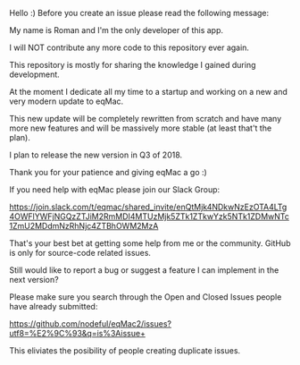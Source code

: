 Hello :) Before you create an issue please read the following message:

My name is Roman and I'm the only developer of this app.

I will NOT contribute any more code to this repository ever again. 

This repository is mostly for sharing the knowledge I gained during development.

At the moment I dedicate all my time to a startup and working on a new and very modern update to eqMac.

This new update will be completely rewritten from scratch and have many more new features and will be massively more stable (at least that't the plan).

I plan to release the new version in Q3 of 2018. 

Thank you for your patience and giving eqMac a go :)

If you need help with eqMac please join our Slack Group:

https://join.slack.com/t/eqmac/shared_invite/enQtMjk4NDkwNzEzOTA4LTg4OWFlYWFjNGQzZTJiM2RmMDI4MTUzMjk5ZTk1ZTkwYzk5NTk1ZDMwNTc1ZmU2MDdmNzRhNjc4ZTBhOWM2MzA

That's your best bet at getting some help from me or the community. 
GitHub is only for source-code related issues.

Still would like to report a bug or suggest a feature I can implement in the next version? 

Please make sure you search through the Open and Closed Issues people have already submitted:

https://github.com/nodeful/eqMac2/issues?utf8=%E2%9C%93&q=is%3Aissue+

This eliviates the posibility of people creating duplicate issues.